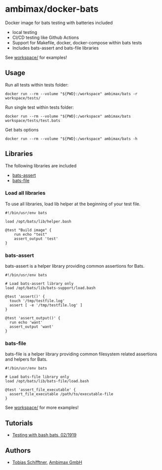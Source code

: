 # ambimax/docker-bats

Docker image for bats testing with batteries included

-   local testing
-   CI/CD testing like Github Actions
-   Support for Makefile, docker, docker-compose within bats tests
-   Includes bats-assert and bats-file libraries

See [workspace/](workspace/) for examples!

## Usage

Run all tests within tests folder:

```
docker run --rm --volume "${PWD}:/workspace" ambimax/bats -r workspace/tests/
```

Run single test within tests folder:

```
docker run --rm --volume "${PWD}:/workspace" ambimax/bats workspace/tests/test.bats
```

Get bats options

```
docker run --rm --volume "${PWD}:/workspace" ambimax/bats -h
```

## Libraries

The following libraries are included

-   [bats-assert](https://github.com/bats-core/bats-assert)
-   [bats-file](https://github.com/bats-core/bats-file)

### Load all libraries

To use all libraries, load lib helper at the beginning of your test file.

```
#!/bin/usr/env bats

load /opt/bats/lib/helper.bash

@test "Build image" {
    run echo "test"
    assert_output 'test'
}
```

### bats-assert

bats-assert is a helper library providing common assertions for Bats.

```
#!/bin/usr/env bats

# Load bats-assert library only
load /opt/bats/lib/bats-support/load.bash

@test 'assert()' {
  touch '/tmp/testfile.log'
  assert [ -e '/tmp/testfile.log' ]
}

@test 'assert_output()' {
  run echo 'want'
  assert_output 'want'
}
```

### bats-file

bats-file is a helper library providing common filesystem related assertions and helpers for Bats.

```
#!/bin/usr/env bats

# Load bats-file library only
load /opt/bats/lib/bats-file/load.bash

@test 'assert_file_executable' {
  assert_file_executable /path/to/executable-file
}
```

See [workspace/](workspace/) for more examples!

## Tutorials

-   [Testing with bash bats, 02/1919](https://opensource.com/article/19/2/testing-bash-bats)

## Authors

-   [Tobias Schifftner](https://www.twitter.com/tschifftner), [Ambimax GmbH](https://www.ambimax.de)
